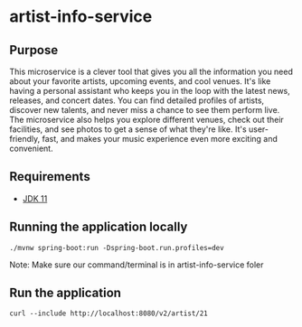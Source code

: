 # artist-info-service

## Purpose
This microservice is a clever tool that gives you all the information you need about your favorite artists, upcoming events, and cool venues. It's like having a personal assistant who keeps you in the loop with the latest news, releases, and concert dates. You can find detailed profiles of artists, discover new talents, and never miss a chance to see them perform live. The microservice also helps you explore different venues, check out their facilities, and see photos to get a sense of what they're like. It's user-friendly, fast, and makes your music experience even more exciting and convenient.

## Requirements
- [JDK 11](https://www.oracle.com/uk/java/technologies/javase/jdk11-archive-downloads.html)

## Running the application locally

```
./mvnw spring-boot:run -Dspring-boot.run.profiles=dev
```
Note: Make sure our command/terminal is in artist-info-service foler

## Run the application

```
curl --include http://localhost:8080/v2/artist/21
```
